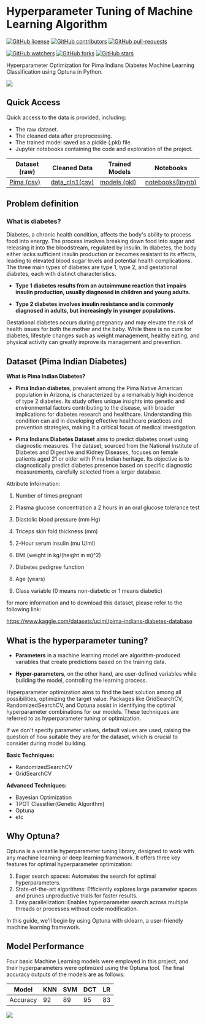# Hyperparameter Tuning of Machine Learning Algorithm
[![GitHub license](https://img.shields.io/github/license/amir-9473/Hyperparameter-Tuning-of-Machine-Learning.svg)](https://github.com/amir-9473/Hyperparameter-Tuning-of-Machine-Learning/blob/master/LICENSE)
[![GitHub contributors](https://img.shields.io/github/contributors/amir-9473/Hyperparameter-Tuning-of-Machine-Learning.svg)](https://GitHub.com/amir-9473/Hyperparameter-Tuning-of-Machine-Learning/graphs/contributors/)
[![GitHub pull-requests](https://img.shields.io/github/issues-pr/amir-9473/Hyperparameter-Tuning-of-Machine-Learning.svg)](https://GitHub.com/amir-9473/Hyperparameter-Tuning-of-Machine-Learning/pulls/) 

[![GitHub watchers](https://img.shields.io/github/watchers/amir-9473/Hyperparameter-Tuning-of-Machine-Learning.svg?style=social&label=Watch)](https://GitHub.com/amir-9473/Hyperparameter-Tuning-of-Machine-Learnings/watchers/)
[![GitHub forks](https://img.shields.io/github/forks/amir-9473/Hyperparameter-Tuning-of-Machine-Learning.svg?style=social&label=Fork)](https://GitHub.com/amir-9473/Hyperparameter-Tuning-of-Machine-Learning/network/)
[![GitHub stars](https://img.shields.io/github/stars/amir-9473/Hyperparameter-Tuning-of-Machine-Learning.svg?style=social&label=Star)](https://GitHub.com/amir-9473/Hyperparameter-Tuning-of-Machine-Learning/stargazers/)


Hyperparameter Optimization for Pima Indians Diabetes Machine Learning Classification using Optuna in Python.


![](https://ch-api.healthhub.sg/api/public/content/d9607c272f414aa280163d4081417dd0?v=548317ad&t=livehealthyheaderimage)


## Quick Access

Quick access to the data is provided, including:

- The raw dataset.
- The cleaned data after preprocessing.
- The trained model saved as a pickle (.pkl) file.
- Jupyter notebooks containing the code and exploration of the project.

| Dataset (raw) | Cleaned Data   | Trained Models      | Notebooks        |
|---------------|----------------|-------------|------------------|
| [Pima (csv)](https://github.com/amir-9473/Hyperparameter-Tuning-of-Machine-Learning/blob/main/data/raw/diabetes.csv)     | [data_cln1(csv)](https://github.com/amir-9473/Hyperparameter-Tuning-of-Machine-Learning/blob/main/data/processed/data_cln1.csv) | [models (pkl)](https://github.com/amir-9473/Hyperparameter-Tuning-of-Machine-Learning/tree/main/models) | [notebooks(ipynb)](https://github.com/amir-9473/Hyperparameter-Tuning-of-Machine-Learning/tree/main/notebooks) |


## Problem definition

### What is diabetes?

Diabetes, a chronic health condition, affects the body's ability to process food into energy. The process involves breaking down food into sugar and releasing it into the bloodstream, regulated by insulin. In diabetes, the body either lacks sufficient insulin production or becomes resistant to its effects, leading to elevated blood sugar levels and potential health complications. The three main types of diabetes are type 1, type 2, and gestational diabetes, each with distinct characteristics.

* **Type 1 diabetes results from an autoimmune reaction that impairs insulin production, usually diagnosed in children and young adults.**

* **Type 2 diabetes involves insulin resistance and is commonly diagnosed in adults, but increasingly in younger populations.**

Gestational diabetes occurs during pregnancy and may elevate the risk of health issues for both the mother and the baby. While there is no cure for diabetes, lifestyle changes such as weight management, healthy eating, and physical activity can greatly improve its management and prevention.
## Dataset (Pima Indian Diabetes)

**What is Pima Indian Diabetes?**
* **Pima Indian diabetes**, prevalent among the Pima Native American population in Arizona, is characterized by a remarkably high incidence of type 2 diabetes. Its study offers unique insights into genetic and environmental factors contributing to the disease, with broader implications for diabetes research and healthcare. Understanding this condition can aid in developing effective healthcare practices and prevention strategies, making it a critical focus of medical investigation.

* **Pima Indians Diabetes Dataset** aims to predict diabetes onset using diagnostic measures. The dataset, sourced from the National Institute of Diabetes and Digestive and Kidney Diseases, focuses on female patients aged 21 or older with Pima Indian heritage. Its objective is to diagnostically predict diabetes presence based on specific diagnostic measurements, carefully selected from a larger database.

Attribute Information:

1. Number of times pregnant

2. Plasma glucose concentration a 2 hours in an oral glucose tolerance test

3. Diastolic blood pressure (mm Hg)

4. Triceps skin fold thickness (mm)

5. 2-Hour serum insulin (mu U/ml)

6. BMI (weight in kg/(height in m)^2)

7. Diabetes pedigree function

8. Age (years)

9. Class variable (0 means non-diabetic or 1 means diabetic)


for more information and to download this dataset, please refer to the following link:

https://www.kaggle.com/datasets/uciml/pima-indians-diabetes-database
## What is the hyperparameter tuning?

* **Parameters** in a machine learning model are algorithm-produced variables that create predictions based on the training data.

* **Hyper-parameters**, on the other hand, are user-defined variables while building the model, controlling the learning process.

Hyperparameter optimization aims to find the best solution among all possibilities, optimizing the target value. Packages like GridSearchCV, RandomizedSearchCV, and Optuna assist in identifying the optimal hyperparameter combinations for our models. These techniques are referred to as hyperparameter tuning or optimization.

If we don't specify parameter values, default values are used, raising the question of how suitable they are for the dataset, which is crucial to consider during model building.

**Basic Techniques:**
* RandomizedSearchCV
* GridSearchCV

**Advanced Techniques:**
* Bayesian Optimization
* TPOT Classifier(Genetic Algorithm)
* Optuna
* etc

## Why Optuna?

Optuna is a versatile hyperparameter tuning library, designed to work with any machine learning or deep learning framework. It offers three key features for optimal hyperparameter optimization:

1. Eager search spaces: Automates the search for optimal hyperparameters.
2. State-of-the-art algorithms: Efficiently explores large parameter spaces and prunes unproductive trials for faster results.
3. Easy parallelization: Enables hyperparameter search across multiple threads or processes without code modification.

In this guide, we'll begin by using Optuna with sklearn, a user-friendly machine learning framework.
## Model Performance
Four basic Machine Learning models were employed in this project, and their hyperparameters were optimized using the Optuna tool. The final accuracy outputs of the models are as follows:

| Model    | KNN | SVM | DCT | LR |
|----------|-----|-----|-----|----|
| Accuracy | 92  | 89  | 95  | 83 |

![](https://i.imgur.com/ddEx6eD.jpeg)
